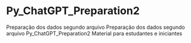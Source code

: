 # Py_ChatGPT_Preparation2
Preparação dos dados segundo arquivo
Preparação dos dados segundo arquivo Py_ChatGPT_Preparation2
Material para estudantes e iniciantes
